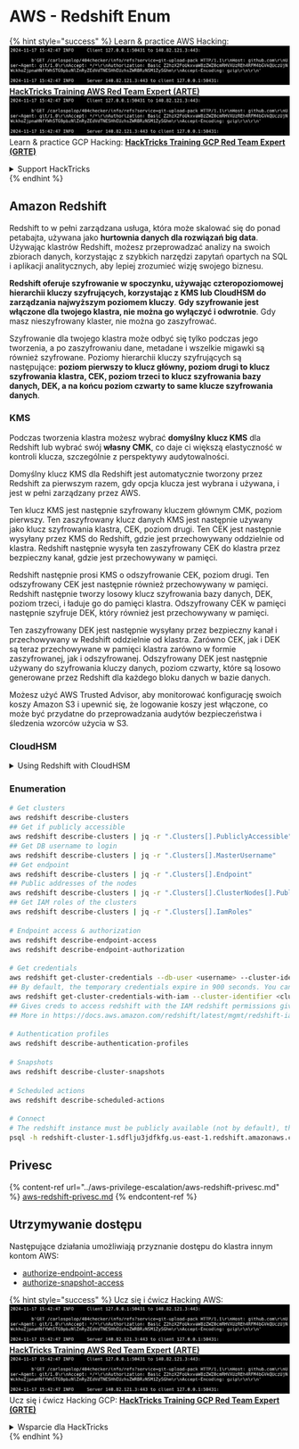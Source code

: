# AWS - Redshift Enum

{% hint style="success" %}
Learn & practice AWS Hacking:<img src="../../../.gitbook/assets/image (1).png" alt="" data-size="line">[**HackTricks Training AWS Red Team Expert (ARTE)**](https://training.hacktricks.xyz/courses/arte)<img src="../../../.gitbook/assets/image (1).png" alt="" data-size="line">\
Learn & practice GCP Hacking: <img src="../../../.gitbook/assets/image (2).png" alt="" data-size="line">[**HackTricks Training GCP Red Team Expert (GRTE)**<img src="../../../.gitbook/assets/image (2).png" alt="" data-size="line">](https://training.hacktricks.xyz/courses/grte)

<details>

<summary>Support HackTricks</summary>

* Check the [**subscription plans**](https://github.com/sponsors/carlospolop)!
* **Join the** 💬 [**Discord group**](https://discord.gg/hRep4RUj7f) or the [**telegram group**](https://t.me/peass) or **follow** us on **Twitter** 🐦 [**@hacktricks\_live**](https://twitter.com/hacktricks\_live)**.**
* **Share hacking tricks by submitting PRs to the** [**HackTricks**](https://github.com/carlospolop/hacktricks) and [**HackTricks Cloud**](https://github.com/carlospolop/hacktricks-cloud) github repos.

</details>
{% endhint %}

## Amazon Redshift

Redshift to w pełni zarządzana usługa, która może skalować się do ponad petabajta, używana jako **hurtownia danych dla rozwiązań big data**. Używając klastrów Redshift, możesz przeprowadzać analizy na swoich zbiorach danych, korzystając z szybkich narzędzi zapytań opartych na SQL i aplikacji analitycznych, aby lepiej zrozumieć wizję swojego biznesu.

**Redshift oferuje szyfrowanie w spoczynku, używając czteropoziomowej hierarchii kluczy szyfrujących, korzystając z KMS lub CloudHSM do zarządzania najwyższym poziomem kluczy**. **Gdy szyfrowanie jest włączone dla twojego klastra, nie można go wyłączyć i odwrotnie**. Gdy masz nieszyfrowany klaster, nie można go zaszyfrować.

Szyfrowanie dla twojego klastra może odbyć się tylko podczas jego tworzenia, a po zaszyfrowaniu dane, metadane i wszelkie migawki są również szyfrowane. Poziomy hierarchii kluczy szyfrujących są następujące: **poziom pierwszy to klucz główny, poziom drugi to klucz szyfrowania klastra, CEK, poziom trzeci to klucz szyfrowania bazy danych, DEK, a na końcu poziom czwarty to same klucze szyfrowania danych**.

### KMS

Podczas tworzenia klastra możesz wybrać **domyślny klucz KMS** dla Redshift lub wybrać swój **własny CMK**, co daje ci większą elastyczność w kontroli klucza, szczególnie z perspektywy audytowalności.

Domyślny klucz KMS dla Redshift jest automatycznie tworzony przez Redshift za pierwszym razem, gdy opcja klucza jest wybrana i używana, i jest w pełni zarządzany przez AWS.

Ten klucz KMS jest następnie szyfrowany kluczem głównym CMK, poziom pierwszy. Ten zaszyfrowany klucz danych KMS jest następnie używany jako klucz szyfrowania klastra, CEK, poziom drugi. Ten CEK jest następnie wysyłany przez KMS do Redshift, gdzie jest przechowywany oddzielnie od klastra. Redshift następnie wysyła ten zaszyfrowany CEK do klastra przez bezpieczny kanał, gdzie jest przechowywany w pamięci.

Redshift następnie prosi KMS o odszyfrowanie CEK, poziom drugi. Ten odszyfrowany CEK jest następnie również przechowywany w pamięci. Redshift następnie tworzy losowy klucz szyfrowania bazy danych, DEK, poziom trzeci, i ładuje go do pamięci klastra. Odszyfrowany CEK w pamięci następnie szyfruje DEK, który również jest przechowywany w pamięci.

Ten zaszyfrowany DEK jest następnie wysyłany przez bezpieczny kanał i przechowywany w Redshift oddzielnie od klastra. Zarówno CEK, jak i DEK są teraz przechowywane w pamięci klastra zarówno w formie zaszyfrowanej, jak i odszyfrowanej. Odszyfrowany DEK jest następnie używany do szyfrowania kluczy danych, poziom czwarty, które są losowo generowane przez Redshift dla każdego bloku danych w bazie danych.

Możesz użyć AWS Trusted Advisor, aby monitorować konfigurację swoich koszy Amazon S3 i upewnić się, że logowanie koszy jest włączone, co może być przydatne do przeprowadzania audytów bezpieczeństwa i śledzenia wzorców użycia w S3.

### CloudHSM

<details>

<summary>Using Redshift with CloudHSM</summary>

Pracując z CloudHSM w celu przeprowadzenia szyfrowania, najpierw musisz skonfigurować zaufane połączenie między swoim klientem HSM a Redshift, używając certyfikatów klienta i serwera.

To połączenie jest wymagane do zapewnienia bezpiecznej komunikacji, umożliwiając przesyłanie kluczy szyfrujących między twoim klientem HSM a klastrami Redshift. Używając losowo wygenerowanej pary kluczy prywatnych i publicznych, Redshift tworzy publiczny certyfikat klienta, który jest szyfrowany i przechowywany przez Redshift. Musi być pobrany i zarejestrowany w twoim kliencie HSM oraz przypisany do odpowiedniej partycji HSM.

Następnie musisz skonfigurować Redshift z następującymi danymi swojego klienta HSM: adres IP HSM, nazwa partycji HSM, hasło partycji HSM oraz publiczny certyfikat serwera HSM, który jest szyfrowany przez CloudHSM przy użyciu wewnętrznego klucza głównego. Po podaniu tych informacji Redshift potwierdzi i zweryfikuje, że może połączyć się i uzyskać dostęp do partycji deweloperskiej.

Jeśli twoje wewnętrzne polityki bezpieczeństwa lub kontrole zarządzania nakazują, abyś stosował rotację kluczy, to jest to możliwe z Redshift, umożliwiając ci rotację kluczy szyfrujących dla zaszyfrowanych klastrów, jednak musisz być świadomy, że podczas procesu rotacji kluczy klaster będzie niedostępny przez bardzo krótki czas, dlatego najlepiej jest rotować klucze tylko wtedy, gdy jest to konieczne, lub jeśli uważasz, że mogły zostać skompromitowane.

Podczas rotacji Redshift obróci CEK dla twojego klastra i dla wszelkich kopii zapasowych tego klastra. Obróci DEK dla klastra, ale nie jest możliwe obrócenie DEK dla migawek przechowywanych w S3, które zostały zaszyfrowane przy użyciu DEK. Umieści klaster w stanie 'rotacji kluczy', aż proces zostanie zakończony, kiedy status powróci do 'dostępny'.

</details>

### Enumeration
```bash
# Get clusters
aws redshift describe-clusters
## Get if publicly accessible
aws redshift describe-clusters | jq -r ".Clusters[].PubliclyAccessible"
## Get DB username to login
aws redshift describe-clusters | jq -r ".Clusters[].MasterUsername"
## Get endpoint
aws redshift describe-clusters | jq -r ".Clusters[].Endpoint"
## Public addresses of the nodes
aws redshift describe-clusters | jq -r ".Clusters[].ClusterNodes[].PublicIPAddress"
## Get IAM roles of the clusters
aws redshift describe-clusters | jq -r ".Clusters[].IamRoles"

# Endpoint access & authorization
aws redshift describe-endpoint-access
aws redshift describe-endpoint-authorization

# Get credentials
aws redshift get-cluster-credentials --db-user <username> --cluster-identifier <cluster-id>
## By default, the temporary credentials expire in 900 seconds. You can optionally specify a duration between 900 seconds (15 minutes) and 3600 seconds (60 minutes).
aws redshift get-cluster-credentials-with-iam --cluster-identifier <cluster-id>
## Gives creds to access redshift with the IAM redshift permissions given to the current AWS account
## More in https://docs.aws.amazon.com/redshift/latest/mgmt/redshift-iam-access-control-identity-based.html

# Authentication profiles
aws redshift describe-authentication-profiles

# Snapshots
aws redshift describe-cluster-snapshots

# Scheduled actions
aws redshift describe-scheduled-actions

# Connect
# The redshift instance must be publicly available (not by default), the sg need to allow inbounds connections to the port and you need creds
psql -h redshift-cluster-1.sdflju3jdfkfg.us-east-1.redshift.amazonaws.com -U admin -d dev -p 5439
```
## Privesc

{% content-ref url="../aws-privilege-escalation/aws-redshift-privesc.md" %}
[aws-redshift-privesc.md](../aws-privilege-escalation/aws-redshift-privesc.md)
{% endcontent-ref %}

## Utrzymywanie dostępu

Następujące działania umożliwiają przyznanie dostępu do klastra innym kontom AWS:

* [authorize-endpoint-access](https://docs.aws.amazon.com/cli/latest/reference/redshift/authorize-endpoint-access.html)
* [authorize-snapshot-access](https://docs.aws.amazon.com/cli/latest/reference/redshift/authorize-snapshot-access.html)

{% hint style="success" %}
Ucz się i ćwicz Hacking AWS:<img src="../../../.gitbook/assets/image (1).png" alt="" data-size="line">[**HackTricks Training AWS Red Team Expert (ARTE)**](https://training.hacktricks.xyz/courses/arte)<img src="../../../.gitbook/assets/image (1).png" alt="" data-size="line">\
Ucz się i ćwicz Hacking GCP: <img src="../../../.gitbook/assets/image (2).png" alt="" data-size="line">[**HackTricks Training GCP Red Team Expert (GRTE)**<img src="../../../.gitbook/assets/image (2).png" alt="" data-size="line">](https://training.hacktricks.xyz/courses/grte)

<details>

<summary>Wsparcie dla HackTricks</summary>

* Sprawdź [**plany subskrypcyjne**](https://github.com/sponsors/carlospolop)!
* **Dołącz do** 💬 [**grupy Discord**](https://discord.gg/hRep4RUj7f) lub [**grupy telegramowej**](https://t.me/peass) lub **śledź** nas na **Twitterze** 🐦 [**@hacktricks\_live**](https://twitter.com/hacktricks\_live)**.**
* **Dziel się trikami hackingowymi, przesyłając PR-y do** [**HackTricks**](https://github.com/carlospolop/hacktricks) i [**HackTricks Cloud**](https://github.com/carlospolop/hacktricks-cloud) repozytoriów na githubie.

</details>
{% endhint %}
